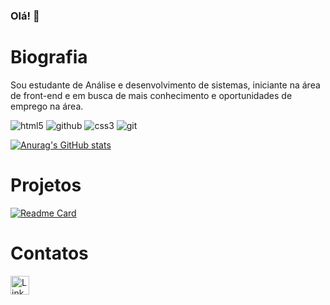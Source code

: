 ### Olá! 👋

# Biografia

Sou estudante de Análise e desenvolvimento de sistemas, iniciante na área de front-end e em busca de mais conhecimento e oportunidades de emprego na área.

![html5](https://img.shields.io/badge/HTML5-E34F26?style=for-the-badge&logo=html5&logoColor=white)
![github](https://img.shields.io/badge/GitHub-100000?style=for-the-badge&logo=github&logoColor=white)
![css3](https://img.shields.io/badge/CSS3-1572B6?style=for-the-badge&logo=css3&logoColor=white)
![git](https://img.shields.io/badge/GIT-E44C30?style=for-the-badge&logo=git&logoColor=white)

[![Anurag's GitHub stats](https://github-readme-stats.vercel.app/api?username=andreytvc&theme=dark)](https://github.com/anuraghazra/github-readme-stats)

# Projetos

[![Readme Card](https://github-readme-stats.vercel.app/api/pin/?username=andreytvc&repo=andreytvc.github.io)](https://github.com/anuraghazra/github-readme-stats)

# Contatos

[<img src='https://img.shields.io/badge/LinkedIn-0077B5?style=for-the-badge&logo=linkedin&logoColor=white' Alt='Linkedin' height='30'>](linkedin.com/in/andrey-couto-849a67258)
